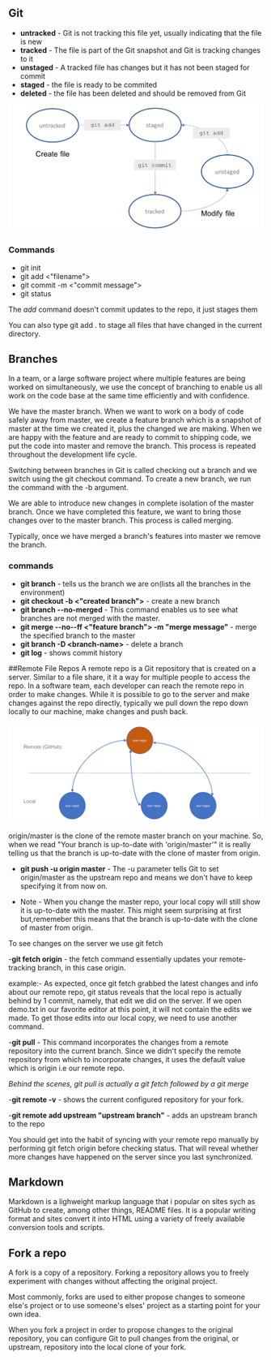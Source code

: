 ## Git

- **untracked** - Git is not tracking this file yet, usually indicating that the file is new
- **tracked** - The file is part of the Git snapshot and Git is tracking changes to it
- **unstaged** - A tracked file has changes but it has not been staged for commit
- **staged** - the file is ready to be commited
- **deleted** - the file has been deleted and should be removed from Git

![](Capture.PNG)

### Commands

- git init
- git add <"filename">
- git commit -m <"commit message">
- git status

The _add_ command doesn't commit updates to the repo, it just stages them

You can also type git add . to stage all files that have changed in the current directory.

## Branches

In a team, or a large software project where multiple features are being worked on simultaneously, we use the concept of branching to enable us all work on the code base at the same time efficiently and with confidence.

We have the master branch. When we want to work on a body of code safely away from master, we create a feature branch which is a snapshot of master at the time we created it, plus the changed we are making. When we are happy with the feature and are ready to commit to shipping code, we put the code into master and remove the branch. This process is repeated throughout the development life cycle.

Switching between branches in Git is called checking out a branch and we switch using the git checkout command. To create a new branch, we run the command with the -b argument.

We are able to introduce new changes in complete isolation of the master branch. Once we have completed this feature, we want to bring those changes over to the master branch. This process is called merging.

Typically, once we have merged a branch's features into master we remove the branch.

### commands

- **git branch** - tells us the branch we are on(lists all the branches in the environment)
- **git checkout -b <"created branch">** - create a new branch
- **git branch --no-merged** - This command enables us to see what branches are not merged with the master.
- **git merge --no--ff <"feature branch"> -m "merge message"** - merge the specified branch to the master
- **git branch -D \<branch-name\>** - delete a branch
- **git log** - shows commit history

##Remote File Repos
A remote repo is a Git repository that is created on a server. Similar to a file share, it it a way for multiple people to access the repo. In a software team, each developer can reach the remote repo in order to make changes. While it is possible to go to the server and make changes against the repo directly, typically we pull down the repo down locally to our machine, make changes and push back.

![](remote.PNG)

origin/master is the clone of the remote master branch on your machine. So, when we read "Your branch is up-to-date with 'origin/master'" it is really telling us that the branch is up-to-date with the clone of master from origin.

- **git push -u origin master** - The -u parameter tells Git to set origin/master as the upstream repo and means we don't have to keep specifying it from now on.

* Note - When you change the master repo, your local copy will still show it is up-to-date with the master. This might seem surprising at first but,rememeber this means that the branch is up-to-date with the clone of master from origin.

To see changes on the server we use git fetch

-**git fetch origin** - the fetch command essentially updates your remote-tracking branch, in this case origin.

example:- As expected, once git fetch grabbed the latest changes and info about our remote repo, git status reveals that the local repo is actually behind by 1 commit, namely, that edit we did on the server. If we open demo.txt in our favorite editor at this point, it will not contain the edits we made. To get those edits into our local copy, we need to use another command.

-**git pull** - This command incorporates the changes from a remote repository into the current branch. Since we didn't specify the remote repository from which to incorporate changes, it uses the default value which is origin i.e our remote repo.

*Behind the scenes, git pull is actually a git fetch followed by a git merge*

-**git remote -v** - shows the current configured repository for your fork.

-**git  remote add upstream "upstream branch"** - adds an upstream branch to the repo

You should get into the habit of syncing with your remote repo manually by performing git fetch origin before checking status. That will reveal whether more changes have happened on the server since you last synchronized.

## Markdown

Markdown is a lighweight markup language that i popular on sites sych as GitHub to create, among other things, README files. It is a popular writing format and sites convert it into HTML using a variety of freely available conversion tools and scripts.

## Fork a repo

A fork is a copy of a repository. Forking a repository allows you to freely experiment with changes without affecting the original project.

Most commonly, forks are used to either propose changes to someone else's project or to use someone's elses' project as a starting point for your own idea.

When you fork a project in order to propose changes to the original repository, you can configure Git to pull changes from the original, or upstream, repository into the local clone of your fork.